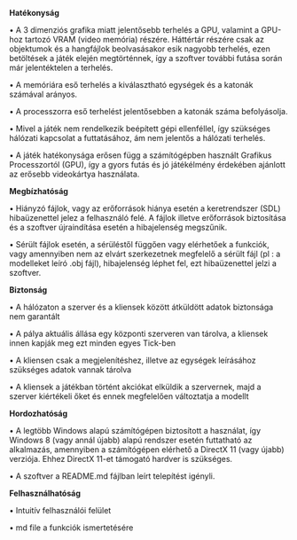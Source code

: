 **Hatékonyság**

• A 3 dimenziós grafika miatt jelentősebb terhelés a GPU, valamint a GPU-hoz tartozó VRAM (video memória) részére. Háttértár részére csak az objektumok és a hangfájlok beolvasásakor esik nagyobb terhelés, ezen betöltések a játék elején megtörténnek, így a szoftver további futása során már jelentéktelen a terhelés.

• A memóriára eső terhelés a kiválasztható egységek és a katonák számával arányos.

• A processzorra eső terhelést jelentősebben a katonák száma befolyásolja.

• Mivel a játék nem rendelkezik beépített gépi ellenféllel, így szükséges hálózati kapcsolat a futtatásához, ám nem jelentős a hálózati terhelés.

• A játék hatékonysága erősen függ a számítógépben használt Grafikus Processzortól (GPU), így a gyors futás és jó játékélmény érdekében ajánlott az erősebb videokártya használata.


**Megbízhatóság**

• Hiányzó fájlok, vagy az erőforrások hiánya esetén a keretrendszer (SDL) hibaüzenettel jelez a felhasználó felé. A fájlok illetve erőforrások biztosítása és a szoftver újraindítása esetén a hibajelenség megszűnik.

• Sérült fájlok esetén, a sérüléstől függően vagy elérhetőek a funkciók, vagy amennyiben nem az elvárt szerkezetnek megfelelő a sérült fájl (pl : a modelleket leíró .obj fájl), hibajelenség léphet fel, ezt hibaüzenettel jelzi a szoftver.

**Biztonság**

• A hálózaton a szerver és a kliensek között átküldött adatok biztonsága nem garantált

• A pálya aktuális állása egy központi szerveren van tárolva, a kliensek innen kapják meg ezt minden egyes Tick-ben

• A kliensen csak a megjelenítéshez, illetve az egységek leírásához szükséges adatok vannak tárolva

• A kliensek a játékban történt akciókat elküldik a szervernek, majd a szerver kiértékeli őket és ennek megfelelően változtatja a modellt



**Hordozhatóság**

• A legtöbb Windows alapú számítógépen biztosított a használat, így Windows 8 (vagy annál újabb) alapú rendszer esetén futtatható az alkalmazás, amennyiben a számítógépen elérhető a DirectX 11 (vagy újabb) verziója. Ehhez DirectX 11-et támogató hardver is szükséges.

• A szoftver a README.md fájlban leírt telepítést igényli.


**Felhasználhatóság**

• Intuitív felhasználói felület

• md file a funkciók ismertetésére